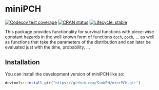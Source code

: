 # miniPCH

<!-- badges: start -->
[![Codecov test coverage](https://codecov.io/gh/SimNPH/miniPCH/branch/main/graph/badge.svg)](https://app.codecov.io/gh/SimNPH/miniPCH?branch=main)
[![CRAN status](https://www.r-pkg.org/badges/version/miniPCH)](https://CRAN.R-project.org/package=miniPCH)
[![Lifecycle: stable](https://img.shields.io/badge/lifecycle-stable-brightgreen.svg)](https://lifecycle.r-lib.org/articles/stages.html#stable)
<!-- badges: end -->

This package provides functionality for survival functions with piece-wise
constant hazards in the well known form of functions `dpch`, `ppch`, ... as well
as functions that take the parameters of the distribution and can later be
evaluated just with the time, probability, ...

## Installation

You can install the development version of miniPCH like so:

``` r
devtools::install_git("https://github.com/SimNPH/miniPCH.git")
```



